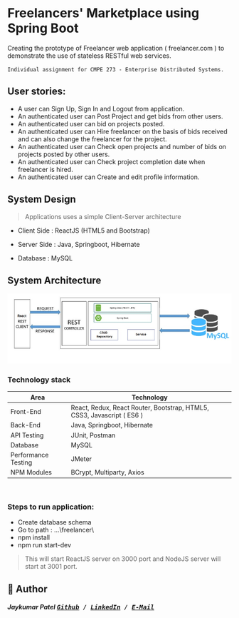 #  Freelancers' Marketplace using Spring Boot
Creating the prototype of Freelancer web application ( freelancer.com ) to demonstrate the use of stateless RESTful web services.


```
Individual assignment for CMPE 273 - Enterprise Distributed Systems.
```

## User stories:

* A user can Sign Up, Sign In and Logout from application.
* An authenticated user can Post Project and get bids from other users.
* An authenticated user can bid on projects posted.
* An authenticated user can Hire freelancer on the basis of bids received and can also change the freelancer for the project.
* An authenticated user can Check open projects and number of bids on projects posted by other users.
* An authenticated user can Check project completion date when freelancer is hired.
* An authenticated user can Create and edit profile information.

## System Design
> Applications uses a simple Client-Server architecture

* Client Side : ReactJS (HTML5 and Bootstrap)

* Server Side : Java, Springboot, Hibernate

* Database :  MySQL


## System Architecture
![Architecture](architecture.jpg)

### Technology stack

<table>
<thead>
<tr>
<th>Area</th>
<th>Technology</th>
</tr>
</thead>
<tbody>
<tr>
<td>Front-End</td>
<td>React, Redux, React Router, Bootstrap, HTML5, CSS3, Javascript ( ES6 )</td>
</tr>
<tr>
<td>Back-End</td>
<td>Java, Springboot, Hibernate</td>
</tr>
<tr>
<td>API Testing</td>
<td>JUnit, Postman</td>
</tr>
<tr>
<td>Database</td>
<td>MySQL</td>
</tr>
<tr>
<td>Performance Testing</td>
<td>JMeter</td>
</tr>
<tr>
<td>NPM Modules</td>
<td>BCrypt, Multiparty, Axios</td>
</tr>
</tbody>
</table>
<br/>

### Steps to run application:

* Create database schema 
* Go to path : …\freelancer\
* npm install
* npm run start-dev 
> This will start ReactJS server on 3000 port and NodeJS server will start at 3001 port.

## 📝 Author

##### Jaykumar Patel <kbd> [Github](https://github.com/pateljay134) / [LinkedIn](https://www.linkedin.com/in/pateljay134) / [E-Mail](mailto:pateljay134@gmail.com)</kbd>

